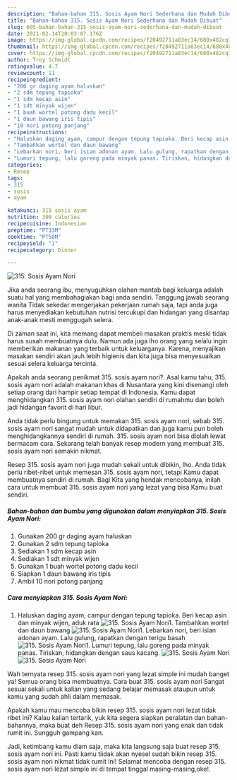 ```yaml
---
description: "Bahan-bahan 315. Sosis Ayam Nori Sederhana dan Mudah Dibuat"
title: "Bahan-bahan 315. Sosis Ayam Nori Sederhana dan Mudah Dibuat"
slug: 605-bahan-bahan-315-sosis-ayam-nori-sederhana-dan-mudah-dibuat
date: 2021-02-14T20:03:07.176Z
image: https://img-global.cpcdn.com/recipes/f20492711a83ec14/680x482cq70/315-sosis-ayam-nori-foto-resep-utama.jpg
thumbnail: https://img-global.cpcdn.com/recipes/f20492711a83ec14/680x482cq70/315-sosis-ayam-nori-foto-resep-utama.jpg
cover: https://img-global.cpcdn.com/recipes/f20492711a83ec14/680x482cq70/315-sosis-ayam-nori-foto-resep-utama.jpg
author: Troy Schmidt
ratingvalue: 4.7
reviewcount: 11
recipeingredient:
- "200 gr daging ayam haluskan"
- "2 sdm tepung tapioka"
- "1 sdm kecap asin"
- "1 sdt minyak wijen"
- "1 buah wortel potong dadu kecil"
- "1 daun bawang iris tipis"
- "10 nori potong panjang"
recipeinstructions:
- "Haluskan daging ayam, campur dengan tepung tapioka. Beri kecap asin dan minyak wijen, aduk rata"
- "Tambahkan wortel dan daun bawang"
- "Lebarkan nori, beri isian adonan ayam. Lalu gulung, rapatkan dengan terigu basah"
- "Lumuri tepung, lalu goreng pada minyak panas. Tiriskan, hidangkan dengan saus kacang."
categories:
- Resep
tags:
- 315
- sosis
- ayam

katakunci: 315 sosis ayam 
nutrition: 300 calories
recipecuisine: Indonesian
preptime: "PT33M"
cooktime: "PT50M"
recipeyield: "1"
recipecategory: Dinner

---
```



![315. Sosis Ayam Nori](https://img-global.cpcdn.com/recipes/f20492711a83ec14/680x482cq70/315-sosis-ayam-nori-foto-resep-utama.jpg)

Jika anda seorang ibu, menyuguhkan olahan mantab bagi keluarga adalah suatu hal yang membahagiakan bagi anda sendiri. Tanggung jawab seorang  wanita Tidak sekedar mengerjakan pekerjaan rumah saja, tapi anda juga harus menyediakan kebutuhan nutrisi tercukupi dan hidangan yang disantap anak-anak mesti menggugah selera.

Di zaman  saat ini, kita memang dapat membeli masakan praktis meski tidak harus susah membuatnya dulu. Namun ada juga lho orang yang selalu ingin memberikan makanan yang terbaik untuk keluarganya. Karena, menyajikan masakan sendiri akan jauh lebih higienis dan kita juga bisa menyesuaikan sesuai selera keluarga tercinta. 



Apakah anda seorang penikmat 315. sosis ayam nori?. Asal kamu tahu, 315. sosis ayam nori adalah makanan khas di Nusantara yang kini disenangi oleh setiap orang dari hampir setiap tempat di Indonesia. Kamu dapat menghidangkan 315. sosis ayam nori olahan sendiri di rumahmu dan boleh jadi hidangan favorit di hari libur.

Anda tidak perlu bingung untuk memakan 315. sosis ayam nori, sebab 315. sosis ayam nori sangat mudah untuk didapatkan dan juga kamu pun boleh menghidangkannya sendiri di rumah. 315. sosis ayam nori bisa diolah lewat bermacam cara. Sekarang telah banyak resep modern yang membuat 315. sosis ayam nori semakin nikmat.

Resep 315. sosis ayam nori juga mudah sekali untuk dibikin, lho. Anda tidak perlu ribet-ribet untuk memesan 315. sosis ayam nori, tetapi Kamu dapat membuatnya sendiri di rumah. Bagi Kita yang hendak mencobanya, inilah cara untuk membuat 315. sosis ayam nori yang lezat yang bisa Kamu buat sendiri.

<!--inarticleads1-->

##### Bahan-bahan dan bumbu yang digunakan dalam menyiapkan 315. Sosis Ayam Nori:

1. Gunakan 200 gr daging ayam haluskan
1. Gunakan 2 sdm tepung tapioka
1. Sediakan 1 sdm kecap asin
1. Sediakan 1 sdt minyak wijen
1. Gunakan 1 buah wortel potong dadu kecil
1. Siapkan 1 daun bawang iris tipis
1. Ambil 10 nori potong panjang




<!--inarticleads2-->

##### Cara menyiapkan 315. Sosis Ayam Nori:

1. Haluskan daging ayam, campur dengan tepung tapioka. Beri kecap asin dan minyak wijen, aduk rata
<img src="//assets-global.cpcdn.com/assets/icons/button_play-2c75c40dde080a61004c1f40b05d8f140eaff45d7e9e6481dc71c63d2e7c4909.png" alt="315. Sosis Ayam Nori">1. Tambahkan wortel dan daun bawang
<img src="//assets-global.cpcdn.com/assets/icons/button_play-2c75c40dde080a61004c1f40b05d8f140eaff45d7e9e6481dc71c63d2e7c4909.png" alt="315. Sosis Ayam Nori">1. Lebarkan nori, beri isian adonan ayam. Lalu gulung, rapatkan dengan terigu basah
<img src="//assets-global.cpcdn.com/assets/icons/button_play-2c75c40dde080a61004c1f40b05d8f140eaff45d7e9e6481dc71c63d2e7c4909.png" alt="315. Sosis Ayam Nori">1. Lumuri tepung, lalu goreng pada minyak panas. Tiriskan, hidangkan dengan saus kacang.
<img src="//assets-global.cpcdn.com/assets/icons/button_play-2c75c40dde080a61004c1f40b05d8f140eaff45d7e9e6481dc71c63d2e7c4909.png" alt="315. Sosis Ayam Nori"><img src="//assets-global.cpcdn.com/assets/icons/button_play-2c75c40dde080a61004c1f40b05d8f140eaff45d7e9e6481dc71c63d2e7c4909.png" alt="315. Sosis Ayam Nori">



Wah ternyata resep 315. sosis ayam nori yang lezat simple ini mudah banget ya! Semua orang bisa membuatnya. Cara buat 315. sosis ayam nori Sangat sesuai sekali untuk kalian yang sedang belajar memasak ataupun untuk kamu yang sudah ahli dalam memasak.

Apakah kamu mau mencoba bikin resep 315. sosis ayam nori lezat tidak ribet ini? Kalau kalian tertarik, yuk kita segera siapkan peralatan dan bahan-bahannya, maka buat deh Resep 315. sosis ayam nori yang enak dan tidak rumit ini. Sungguh gampang kan. 

Jadi, ketimbang kamu diam saja, maka kita langsung saja buat resep 315. sosis ayam nori ini. Pasti kamu tiidak akan nyesel sudah bikin resep 315. sosis ayam nori nikmat tidak rumit ini! Selamat mencoba dengan resep 315. sosis ayam nori lezat simple ini di tempat tinggal masing-masing,oke!.

